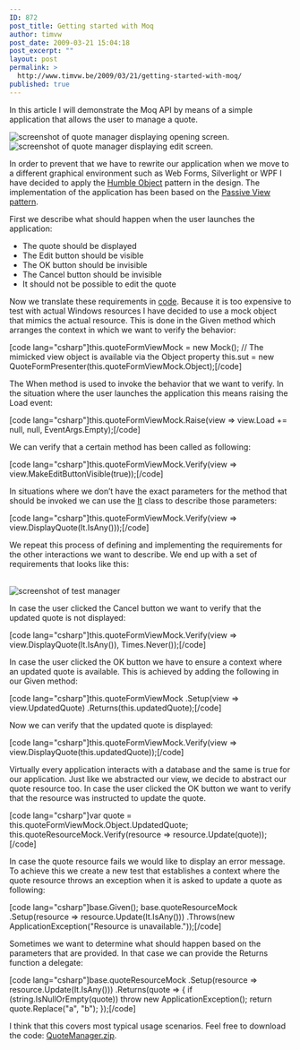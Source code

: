 ```yaml
---
ID: 872
post_title: Getting started with Moq
author: timvw
post_date: 2009-03-21 15:04:18
post_excerpt: ""
layout: post
permalink: >
  http://www.timvw.be/2009/03/21/getting-started-with-moq/
published: true
---
```

<p>In this article I will demonstrate the Moq API by means of a simple application that allows the user to manage a quote.</p>

<img src="http://www.timvw.be/wp-content/images/QuoteOfTheDay-01.jpg" alt="screenshot of quote manager displaying opening screen."/>
<br/>
<img src="http://www.timvw.be/wp-content/images/QuoteOfTheDay-02.jpg" alt="screenshot of quote manager displaying edit screen."/>

<p>In order to prevent that we have to rewrite our application when we move to a different graphical environment such as Web Forms, Silverlight or WPF I have decided to apply the <a href="http://xunitpatterns.com/Humble Object.html">Humble Object</a> pattern in the design. The implementation of the application has been based on the <a href="http://martinfowler.com/eaaDev/PassiveScreen.html">Passive View pattern</a>.</p>

<p>First we describe what should happen when the user launches the application:</p>
<ul>
<li>The quote should be displayed</li>
<li>The Edit button should be visible</li>
<li>The OK button should be invisible</li>
<li>The Cancel button should be invisible</li>
<li>It should not be possible to edit the quote</li>
</ul>

<p>Now we translate these requirements in <a href="http://www.timvw.be/wp-content/code/csharp/Code-01.txt">code</a>. Because it is too expensive to test with actual Windows resources I have decided to use a mock object that mimics the actual resource. This is done in the Given method which arranges the context in which we want to verify the behavior:</p>

[code lang="csharp"]this.quoteFormViewMock = new Mock<iquoteFormView>();
// The mimicked view object is available via the Object property
this.sut = new QuoteFormPresenter(this.quoteFormViewMock.Object);[/code]

<p>The When method is used to invoke the behavior that we want to verify. In the situation where the user launches the application this means raising the Load event:</p>

[code lang="csharp"]this.quoteFormViewMock.Raise(view => view.Load += null, null, EventArgs.Empty);[/code]

<p>We can verify that a certain method has been called as following:</p>

[code lang="csharp"]this.quoteFormViewMock.Verify(view => view.MakeEditButtonVisible(true));[/code]

<p>In situations where we don’t have the exact parameters for the method that should be invoked we can use the <a href="http://api.moq.me/html/FBE0FFA5.htm">It</a> class to describe those parameters:</p>

[code lang="csharp"]this.quoteFormViewMock.Verify(view => view.DisplayQuote(It.IsAny<string>()));[/code]

<p>We repeat this process of defining and implementing the requirements for the other interactions we want to describe. We end up with a set of requirements that looks like this:</p>

<br/><img src="http://www.timvw.be/wp-content/images/QuoteOfTheDay-03.jpg" alt="screenshot of test manager" />

<p>In case the user clicked the Cancel button we want to verify that the updated quote is not displayed:</p>

[code lang="csharp"]this.quoteFormViewMock.Verify(view => view.DisplayQuote(It.IsAny<string>()), Times.Never());[/code]

<p>In case the user clicked the OK button we have to ensure a context where an updated quote is available. This is achieved by adding the following in our Given method:</p>

[code lang="csharp"]this.quoteFormViewMock
  .Setup(view => view.UpdatedQuote)
  .Returns(this.updatedQuote);[/code]

<p>Now we can verify that the updated quote is displayed:</p>

[code lang="csharp"]this.quoteFormViewMock.Verify(view => view.DisplayQuote(this.updatedQuote));[/code]

<p>Virtually every application interacts with a database and the same is true for our application. Just like we abstracted our view, we decide to abstract our quote resource too. In case the user clicked the OK button we want to verify that the resource was instructed to update the quote.</p>

[code lang="csharp"]var quote = this.quoteFormViewMock.Object.UpdatedQuote;
this.quoteResourceMock.Verify(resource => resource.Update(quote));[/code]

<p>In case the quote resource fails we would like to display an error message. To achieve this we create a new test that establishes a context where the quote resource throws an exception when it is asked to update a quote as following:</p>

[code lang="csharp"]base.Given();
base.quoteResourceMock
  .Setup(resource => resource.Update(It.IsAny<string>()))
  .Throws(new ApplicationException("Resource is unavailable."));[/code]

<p>Sometimes we want to determine what should happen based on the parameters that are provided. In that case we can provide the Returns function a delegate:</p>

[code lang="csharp"]base.quoteResourceMock
  .Setup(resource => resource.Update(It.IsAny<string>()))
  .Returns<string>(quote =>
  {
    if (string.IsNullOrEmpty(quote)) throw new ApplicationException();
    return quote.Replace("a", "b");
  });[/code]

<p>I think that this covers most typical usage scenarios. Feel free to download the code: <a href="http://www.timvw.be/wp-content/code/csharp/QuoteManager.zip">QuoteManager.zip</a>.</p>